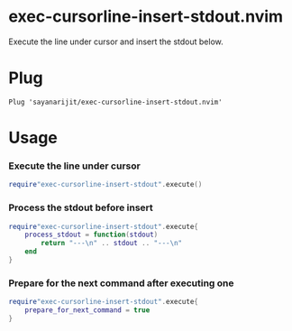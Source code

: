 # exec-cursorline-insert-stdout.nvim

Execute the line under cursor and insert the stdout below.

# Plug

```vim
Plug 'sayanarijit/exec-cursorline-insert-stdout.nvim'
```

# Usage

### Execute the line under cursor

```lua
require"exec-cursorline-insert-stdout".execute()
```

### Process the stdout before insert

```lua
require"exec-cursorline-insert-stdout".execute{
    process_stdout = function(stdout)
        return "---\n" .. stdout .. "---\n"
    end
}
```

### Prepare for the next command after executing one

```lua
require"exec-cursorline-insert-stdout".execute{
    prepare_for_next_command = true
}
```
